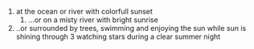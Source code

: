 1. at the ocean or river with colorfull sunset 
   1. ...or on a misty river with bright sunrise 
2. ..or surrounded by trees, swimming and enjoying the sun while sun is shining through
3 watching stars during a clear summer night
